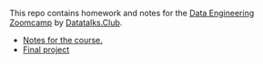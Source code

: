 This repo contains homework and notes for the [Data Engineering Zoomcamp](https://github.com/DataTalksClub/data-engineering-zoomcamp) by [Datatalks.Club](https://datatalks.club/).

* [Notes for the course.](notes/README.md)
* [Final project](https://github.com/ziritrion/dataeng-zoomcamp/tree/main/7_project)